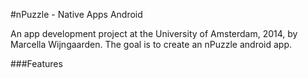 #nPuzzle - Native Apps Android 

An app development project at the University of Amsterdam, 2014, by Marcella Wijngaarden. The goal is to create an nPuzzle android app.

###Features
